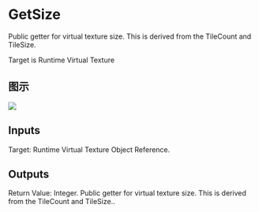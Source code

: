 # GetSize

Public getter for virtual texture size. This is derived from the TileCount and TileSize.

Target is Runtime Virtual Texture

## 图示

![]($-20221218-20582247.png)

## Inputs

Target: Runtime Virtual Texture Object Reference.  

## Outputs

Return Value: Integer. Public getter for virtual texture size. This is derived from the TileCount and TileSize..

